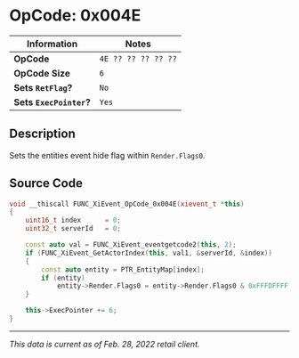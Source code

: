# OpCode: 0x004E

| Information               | Notes |
|---                        |---    |
| **OpCode**                | `4E ?? ?? ?? ?? ??` |
| **OpCode Size**           | `6`   |
| **Sets `RetFlag`?**       | `No`  |
| **Sets `ExecPointer`?**   | `Yes` |

## Description

Sets the entities event hide flag within `Render.Flags0`.

## Source Code

```cpp
void __thiscall FUNC_XiEvent_OpCode_0x004E(xievent_t *this)
{
    uint16_t index      = 0;
    uint32_t serverId   = 0;

    const auto val = FUNC_XiEvent_eventgetcode2(this, 2);
    if (FUNC_XiEvent_GetActorIndex(this, val1, &serverId, &index))
    {
        const auto entity = PTR_EntityMap[index];
        if (entity)
            entity->Render.Flags0 = entity->Render.Flags0 & 0xFFFDFFFF ^ ((this->EventData[this->ExecPointer + 1] & 1) << 17);
    }

    this->ExecPointer += 6;
}
```

---

_This data is current as of Feb. 28, 2022 retail client._
